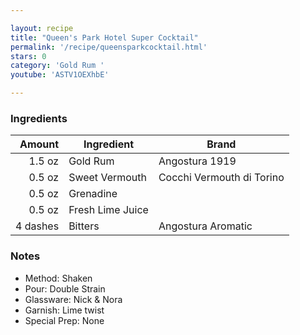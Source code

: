 ```yaml
---

layout: recipe
title: "Queen's Park Hotel Super Cocktail"
permalink: '/recipe/queensparkcocktail.html'
stars: 0
category: 'Gold Rum '
youtube: 'ASTV1OEXhbE'

---
```


### Ingredients

| Amount  | Ingredient               | Brand            |
| -------: | ---------------- | ------------------------- |
|   1.5 oz | Gold Rum         | Angostura 1919            |
|   0.5 oz | Sweet Vermouth   | Cocchi Vermouth di Torino |
|   0.5 oz | Grenadine        |
|   0.5 oz | Fresh Lime Juice |
| 4 dashes | Bitters          | Angostura Aromatic        |

### Notes

- Method: Shaken
- Pour: Double Strain
- Glassware: Nick & Nora
- Garnish: Lime twist
- Special Prep: None

